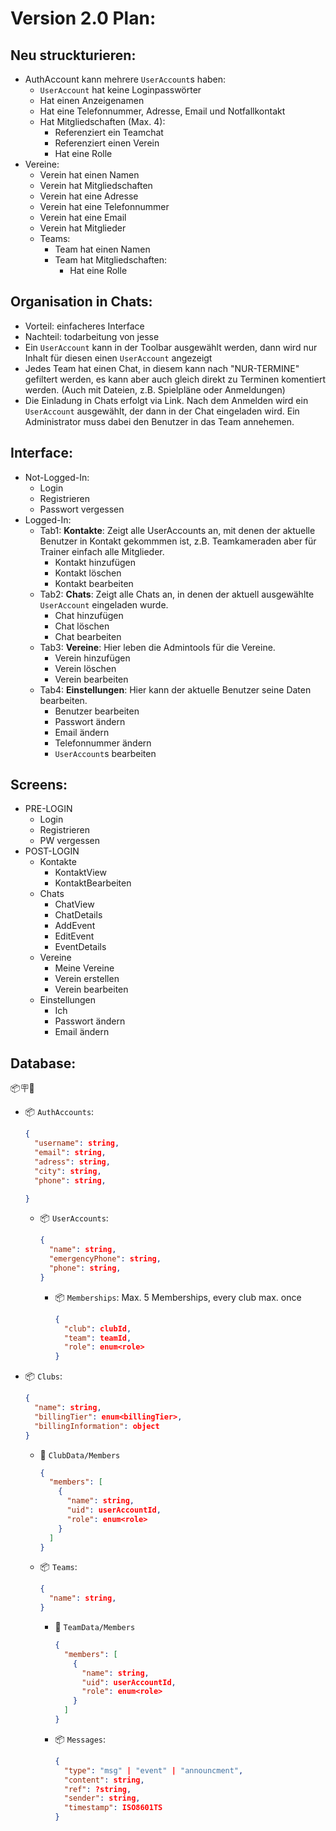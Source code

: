 # Version 2.0 Plan:

## Neu struckturieren:

- AuthAccount kann mehrere `UserAccount`s haben:
  - `UserAccount` hat keine Loginpasswörter
  - Hat einen Anzeigenamen
  - Hat eine Telefonnummer, Adresse, Email und Notfallkontakt
  - Hat Mitgliedschaften (Max. 4):
    - Referenziert ein Teamchat
    - Referenziert einen Verein
    - Hat eine Rolle
- Vereine:
  - Verein hat einen Namen
  - Verein hat Mitgliedschaften
  - Verein hat eine Adresse
  - Verein hat eine Telefonnummer
  - Verein hat eine Email
  - Verein hat Mitglieder
  - Teams:
    - Team hat einen Namen
    - Team hat Mitgliedschaften:
      - Hat eine Rolle

## Organisation in Chats:

- Vorteil: einfacheres Interface
- Nachteil: todarbeitung von jesse
- Ein `UserAccount` kann in der Toolbar ausgewählt werden, dann wird nur Inhalt für diesen einen `UserAccount` angezeigt
- Jedes Team hat einen Chat, in diesem kann nach "NUR-TERMINE" gefiltert werden, es kann aber auch gleich direkt zu Terminen komentiert werden. (Auch mit Dateien, z.B. Spielpläne oder Anmeldungen)
- Die Einladung in Chats erfolgt via Link. Nach dem Anmelden wird ein `UserAccount` ausgewählt, der dann in der Chat eingeladen wird. Ein Administrator muss dabei den Benutzer in das Team annehemen.

## Interface:

- Not-Logged-In:
  - Login
  - Registrieren
  - Passwort vergessen
- Logged-In:
  - Tab1: **Kontakte**:
    Zeigt alle UserAccounts an, mit denen der aktuelle Benutzer in Kontakt gekommmen ist, z.B. Teamkameraden aber für Trainer einfach alle Mitglieder.
    - Kontakt hinzufügen
    - Kontakt löschen
    - Kontakt bearbeiten
  - Tab2: **Chats**:
    Zeigt alle Chats an, in denen der aktuell ausgewählte `UserAccount` eingeladen wurde.
    - Chat hinzufügen
    - Chat löschen
    - Chat bearbeiten
  - Tab3: **Vereine**:
    Hier leben die Admintools für die Vereine.
    - Verein hinzufügen
    - Verein löschen
    - Verein bearbeiten
  - Tab4: **Einstellungen**:
    Hier kann der aktuelle Benutzer seine Daten bearbeiten.
    - Benutzer bearbeiten
    - Passwort ändern
    - Email ändern
    - Telefonnummer ändern
    - `UserAccount`s bearbeiten

## Screens:

- PRE-LOGIN
  - Login
  - Registrieren
  - PW vergessen
- POST-LOGIN
  - Kontakte
    - KontaktView
    - KontaktBearbeiten
  - Chats
    - ChatView
    - ChatDetails
    - AddEvent
    - EditEvent
    - EventDetails
  - Vereine
    - Meine Vereine
    - Verein erstellen
    - Verein bearbeiten
  - Einstellungen
    - Ich
    - Passwort ändern
    - Email ändern

## Database:
📦🪧📄
- 📦 `AuthAccounts`:
  ```JSON
  {
    "username": string,
    "email": string,
    "adress": string,
    "city": string,
    "phone": string,

  }
  ```
  - 📦 `UserAccounts`:
    ```JSON
    {
      "name": string,
      "emergencyPhone": string,
      "phone": string,
    }
    ```
    - 📦 `Memberships`:
      Max. 5 Memberships, every club max. once
      ```JSON
      {
        "club": clubId,
        "team": teamId,
        "role": enum<role>
      }
      ```
- 📦 `Clubs`:
  ```JSON
  {
    "name": string,
    "billingTier": enum<billingTier>,
    "billingInformation": object
  }
  ```
  - 📄 `ClubData/Members`
    ```JSON
    {
      "members": [
        {
          "name": string,
          "uid": userAccountId,
          "role": enum<role>
        }
      ]
    }
    ```
  - 📦 `Teams`:
    ```JSON
    {
      "name": string,
    }
    ```
    - 📄 `TeamData/Members`
      ```JSON
      {
        "members": [
          {
            "name": string,
            "uid": userAccountId,
            "role": enum<role>
          }
        ]
      }
      ```
    - 📦 `Messages`:
      ```JSON
      {
        "type": "msg" | "event" | "announcment",
        "content": string,
        "ref": ?string,
        "sender": string,
        "timestamp": ISO8601TS
      }
      ```

